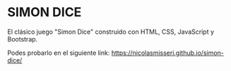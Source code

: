 # SIMON DICE
El clásico juego "Simon Dice" construido con HTML, CSS, JavaScript y Bootstrap.


Podes probarlo en el siguiente link: https://nicolasmisseri.github.io/simon-dice/
